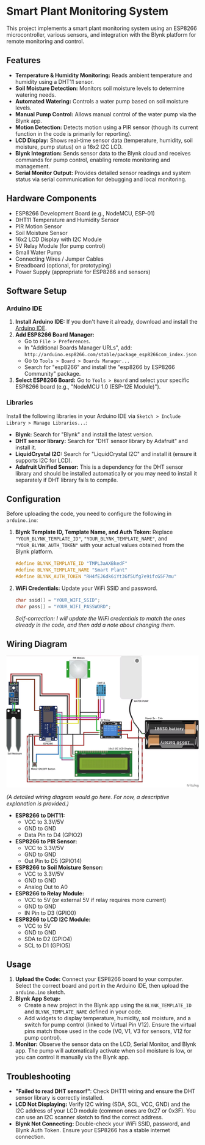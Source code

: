 # Smart Plant Monitoring System

This project implements a smart plant monitoring system using an ESP8266 microcontroller, various sensors, and integration with the Blynk platform for remote monitoring and control.

## Features

*   **Temperature & Humidity Monitoring:** Reads ambient temperature and humidity using a DHT11 sensor.
*   **Soil Moisture Detection:** Monitors soil moisture levels to determine watering needs.
*   **Automated Watering:** Controls a water pump based on soil moisture levels.
*   **Manual Pump Control:** Allows manual control of the water pump via the Blynk app.
*   **Motion Detection:** Detects motion using a PIR sensor (though its current function in the code is primarily for reporting).
*   **LCD Display:** Shows real-time sensor data (temperature, humidity, soil moisture, pump status) on a 16x2 I2C LCD.
*   **Blynk Integration:** Sends sensor data to the Blynk cloud and receives commands for pump control, enabling remote monitoring and management.
*   **Serial Monitor Output:** Provides detailed sensor readings and system status via serial communication for debugging and local monitoring.

## Hardware Components

*   ESP8266 Development Board (e.g., NodeMCU, ESP-01)
*   DHT11 Temperature and Humidity Sensor
*   PIR Motion Sensor
*   Soil Moisture Sensor
*   16x2 LCD Display with I2C Module
*   5V Relay Module (for pump control)
*   Small Water Pump
*   Connecting Wires / Jumper Cables
*   Breadboard (optional, for prototyping)
*   Power Supply (appropriate for ESP8266 and sensors)

## Software Setup

### Arduino IDE

1.  **Install Arduino IDE:** If you don't have it already, download and install the [Arduino IDE](https://www.arduino.cc/en/software).
2.  **Add ESP8266 Board Manager:**
    *   Go to `File > Preferences`.
    *   In "Additional Boards Manager URLs", add: `http://arduino.esp8266.com/stable/package_esp8266com_index.json`
    *   Go to `Tools > Board > Boards Manager...`
    *   Search for "esp8266" and install the "esp8266 by ESP8266 Community" package.
3.  **Select ESP8266 Board:** Go to `Tools > Board` and select your specific ESP8266 board (e.g., "NodeMCU 1.0 (ESP-12E Module)").

### Libraries

Install the following libraries in your Arduino IDE via `Sketch > Include Library > Manage Libraries...`:

*   **Blynk:** Search for "Blynk" and install the latest version.
*   **DHT sensor library:** Search for "DHT sensor library by Adafruit" and install it.
*   **LiquidCrystal I2C:** Search for "LiquidCrystal I2C" and install it (ensure it supports I2C for LCD).
*   **Adafruit Unified Sensor:** This is a dependency for the DHT sensor library and should be installed automatically or you may need to install it separately if DHT library fails to compile.

## Configuration

Before uploading the code, you need to configure the following in `arduino.ino`:

1.  **Blynk Template ID, Template Name, and Auth Token:**
    Replace `"YOUR_BLYNK_TEMPLATE_ID"`, `"YOUR_BLYNK_TEMPLATE_NAME"`, and `"YOUR_BLYNK_AUTH_TOKEN"` with your actual values obtained from the Blynk platform.

    ```cpp
    #define BLYNK_TEMPLATE_ID "TMPL3aAXBkedF"
    #define BLYNK_TEMPLATE_NAME "Smart Plant"
    #define BLYNK_AUTH_TOKEN "RH4fEJ6dk6iYt3Gf5Ufg7e9ifcG5F7mu"
    ```

2.  **WiFi Credentials:**
    Update your WiFi SSID and password.

    ```cpp
    char ssid[] = "YOUR_WIFI_SSID";
    char pass[] = "YOUR_WIFI_PASSWORD";
    ```

    *Self-correction: I will update the WiFi credentials to match the ones already in the code, and then add a note about changing them.*

## Wiring Diagram

![Wiring Diagram](image.png)

*(A detailed wiring diagram would go here. For now, a descriptive explanation is provided.)*

*   **ESP8266 to DHT11:**
    *   VCC to 3.3V/5V
    *   GND to GND
    *   Data Pin to D4 (GPIO2)
*   **ESP8266 to PIR Sensor:**
    *   VCC to 3.3V/5V
    *   GND to GND
    *   Out Pin to D5 (GPIO14)
*   **ESP8266 to Soil Moisture Sensor:**
    *   VCC to 3.3V/5V
    *   GND to GND
    *   Analog Out to A0
*   **ESP8266 to Relay Module:**
    *   VCC to 5V (or external 5V if relay requires more current)
    *   GND to GND
    *   IN Pin to D3 (GPIO0)
*   **ESP8266 to LCD I2C Module:**
    *   VCC to 5V
    *   GND to GND
    *   SDA to D2 (GPIO4)
    *   SCL to D1 (GPIO5)

## Usage

1.  **Upload the Code:** Connect your ESP8266 board to your computer. Select the correct board and port in the Arduino IDE, then upload the `arduino.ino` sketch.
2.  **Blynk App Setup:**
    *   Create a new project in the Blynk app using the `BLYNK_TEMPLATE_ID` and `BLYNK_TEMPLATE_NAME` defined in your code.
    *   Add widgets to display temperature, humidity, soil moisture, and a switch for pump control (linked to Virtual Pin V12). Ensure the virtual pins match those used in the code (V0, V1, V3 for sensors, V12 for pump control).
3.  **Monitor:** Observe the sensor data on the LCD, Serial Monitor, and Blynk app. The pump will automatically activate when soil moisture is low, or you can control it manually via the Blynk app.

## Troubleshooting

*   **"Failed to read DHT sensor!"**: Check DHT11 wiring and ensure the DHT sensor library is correctly installed.
*   **LCD Not Displaying:** Verify I2C wiring (SDA, SCL, VCC, GND) and the I2C address of your LCD module (common ones are 0x27 or 0x3F). You can use an I2C scanner sketch to find the correct address.
*   **Blynk Not Connecting:** Double-check your WiFi SSID, password, and Blynk Auth Token. Ensure your ESP8266 has a stable internet connection. 